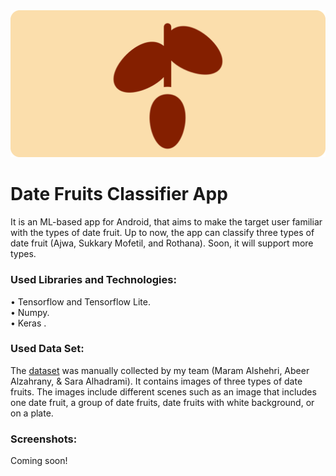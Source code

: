 <img src="Images/df_header_v3.png" width="1100">


# Date Fruits Classifier App

It is an ML-based app for Android, that aims to make the target user familiar with the types of date fruit. Up to now, the app can classify three types of date fruit (Ajwa, Sukkary Mofetil, and Rothana). Soon, it will support more types.

### Used Libraries and Technologies:
•	Tensorflow and Tensorflow Lite.\
•	Numpy.\
•	Keras .

### Used Data Set:
The [dataset](https://bit.ly/dataSetDates) was manually collected by my team (Maram Alshehri, Abeer Alzahrany, & Sara Alhadrami). It contains images of three types of date fruits. The images include different scenes such as an image that includes one date fruit, a group of date fruits, date fruits with white background, or on a plate. 


### Screenshots:
Coming soon!
